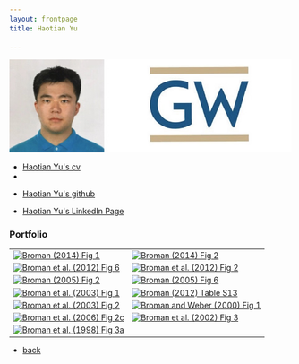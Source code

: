 ```yaml
---
layout: frontpage
title: Haotian Yu

---
```

 <img src="YHT_Pict.jpg" alt="Haotian Yu" title="Haotian Yu"/>

<div class="navbar">
  <div class="navbar-inner0">
      <ul class="nav">
          <li><a href="https://github.com/HaotianYu123/HaotianYu123.github.io/blob/master/assets/YHT_Resume.pdf">Haotian Yu's cv</a><li>
      </ul>
  </div>
 
 <div class="navbar-inner1">
      <ul class="nav1">
          <li><a href="https://github.com/bsharvey">Haotian Yu's github</a></li>
      </ul>
  </div>
  
  <div class="navbar-inner2">
      <ul class="nav2">
          <li><a href="https://www.linkedin.com/in/haotian-yu-ab954b120/">Haotian Yu's LinkedIn Page</a></li>
      </ul>
  </div>
</div>

### <a name="Portfolio"></a>Portfolio
<table class="wide">
<tr>
  <td class="left">
    <a href="pages/publpics/rqtlexper_fig1.html">
        <img src="assets/publpics/rqtlexper_fig1.png" alt="Broman (2014) Fig 1" title="Broman (2014) Fig 1"/>
    </a>
  </td>
  <td class="right">
    <a href="pages/publpics/rqtlexper_fig2.html">
        <img src="assets/publpics/rqtlexper_fig2.png" alt="Broman (2014) Fig 2" title="Broman (2014) Fig 2"/>
    </a>
  </td>
</tr>
<tr>
  <td class="left">
    <a href="pages/publpics/phyloqtl_fig6.html">
        <img src="assets/publpics/phyloqtl_fig6.png" alt="Broman et al. (2012) Fig 6" title="Broman et al. (2012) Fig 6"/>
    </a>
  </td>
  <td class="right">
    <a href="pages/publpics/phyloqtl_fig2.html">
        <img src="assets/publpics/phyloqtl_fig2.png" alt="Broman et al. (2012) Fig 2" title="Broman et al. (2012) Fig 2"/>
    </a>
  </td>
</tr>
<tr>
  <td class="left">
    <a href="pages/publpics/rigenome_fig2.html">
        <img src="assets/publpics/rigenome_fig2.png" alt="Broman (2005) Fig 2" title="Broman (2005) Fig 2"/>
    </a>
  </td>
  <td class="right">
    <a href="pages/publpics/rigenome_fig6.html">
        <img src="assets/publpics/rigenome_fig6.png" alt="Broman (2005) Fig 6" title="Broman (2005) Fig 6"/>
    </a>
  </td>
</tr>
<tr>
  <td class="left">
    <a href="pages/publpics/inversion_fig1.html">
        <img src="assets/publpics/inversion_fig1.png" alt="Broman et al. (2003) Fig 1" title="Broman et al. (2003) Fig 1"/>
    </a>
  </td>
  <td class="right">
    <a href="pages/publpics/preCCprob_tabS13.html">
        <img src="assets/publpics/preCCprob_tabS13.png" alt="Broman (2012) Table S13" title="Broman (2012) Table S13"/>
    </a>
  </td>
</tr>
<tr>
  <td class="left">
    <a href="pages/publpics/inversion_fig2.html">
        <img src="assets/publpics/inversion_fig2.png" alt="Broman et al. (2003) Fig 2" title="Broman et al. (2003) Fig 2"/>
    </a>
  </td>
  <td class="right">
    <a href="pages/publpics/interfer_fig1.html">
        <img src="assets/publpics/interfer_fig1.png" alt="Broman and Weber (2000) Fig 1" title="Broman and Weber (2000) Fig 1"/>
    </a>
  </td>
</tr>
<tr>
  <td class="left">
    <a href="pages/publpics/xchr_fig2.html">
        <img src="assets/publpics/xchr_fig2c.png" alt="Broman et al. (2006) Fig 2c" title="Broman et al. (2006) Fig 2c"/>
    </a>
  </td>
  <td class="right">
    <a href="pages/publpics/mousebc_fig3.html">
        <img src="assets/publpics/mousebc_fig3.png" alt="Broman et al. (2002) Fig 3" title="Broman et al. (2002) Fig 3"/>
    </a>
  </td>
</tr>
<tr>
  <td class="left">
    <a href="pages/publpics/geneticmaps_fig3.html">
        <img src="assets/publpics/geneticmaps_fig3a.png" alt="Broman et al. (1998) Fig 3a" title="Broman et al. (1998) Fig 3a"/>
    </a>
  </td>
  <td class="right">
  </td>
</tr>
</table>

<div class="navbar">
  <div class="navbar-inner">
      <ul class="nav">
          <li><a href="index.html">back</a></li>
      </ul>
  </div>
</div>
